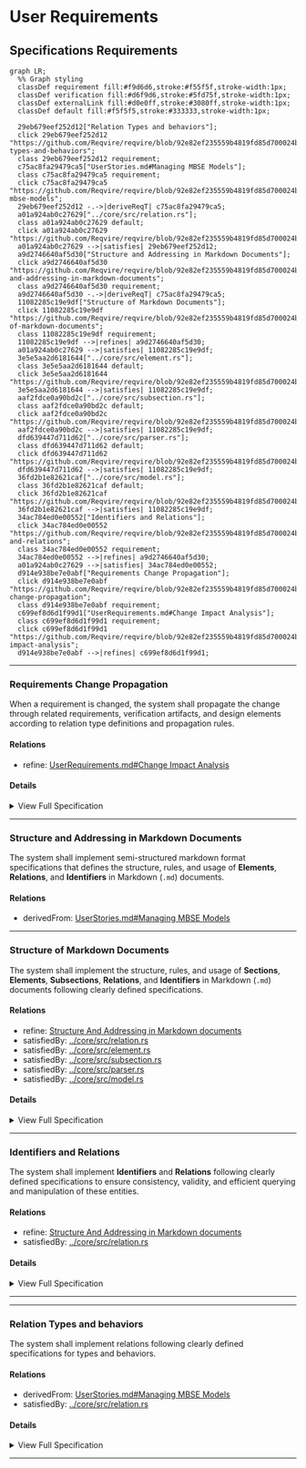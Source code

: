 # User Requirements

## Specifications Requirements
```mermaid
graph LR;
  %% Graph styling
  classDef requirement fill:#f9d6d6,stroke:#f55f5f,stroke-width:1px;
  classDef verification fill:#d6f9d6,stroke:#5fd75f,stroke-width:1px;
  classDef externalLink fill:#d0e0ff,stroke:#3080ff,stroke-width:1px;
  classDef default fill:#f5f5f5,stroke:#333333,stroke-width:1px;

  29eb679eef252d12["Relation Types and behaviors"];
  click 29eb679eef252d12 "https://github.com/Reqvire/reqvire/blob/92e82ef235559b4819fd85d700024b79b452d8e3/specifications/SpecificationsRequirements.md#relation-types-and-behaviors";
  class 29eb679eef252d12 requirement;
  c75ac8fa29479ca5["UserStories.md#Managing MBSE Models"];
  class c75ac8fa29479ca5 requirement;
  click c75ac8fa29479ca5 "https://github.com/Reqvire/reqvire/blob/92e82ef235559b4819fd85d700024b79b452d8e3/specifications/UserStories.md#managing-mbse-models";
  29eb679eef252d12 -.->|deriveReqT| c75ac8fa29479ca5;
  a01a924ab0c27629["../core/src/relation.rs"];
  class a01a924ab0c27629 default;
  click a01a924ab0c27629 "https://github.com/Reqvire/reqvire/blob/92e82ef235559b4819fd85d700024b79b452d8e3/core/src/relation.rs";
  a01a924ab0c27629 -->|satisfies| 29eb679eef252d12;
  a9d2746640af5d30["Structure and Addressing in Markdown Documents"];
  click a9d2746640af5d30 "https://github.com/Reqvire/reqvire/blob/92e82ef235559b4819fd85d700024b79b452d8e3/specifications/SpecificationsRequirements.md#structure-and-addressing-in-markdown-documents";
  class a9d2746640af5d30 requirement;
  a9d2746640af5d30 -.->|deriveReqT| c75ac8fa29479ca5;
  11082285c19e9df["Structure of Markdown Documents"];
  click 11082285c19e9df "https://github.com/Reqvire/reqvire/blob/92e82ef235559b4819fd85d700024b79b452d8e3/specifications/SpecificationsRequirements.md#structure-of-markdown-documents";
  class 11082285c19e9df requirement;
  11082285c19e9df -->|refines| a9d2746640af5d30;
  a01a924ab0c27629 -->|satisfies| 11082285c19e9df;
  3e5e5aa2d6181644["../core/src/element.rs"];
  class 3e5e5aa2d6181644 default;
  click 3e5e5aa2d6181644 "https://github.com/Reqvire/reqvire/blob/92e82ef235559b4819fd85d700024b79b452d8e3/core/src/element.rs";
  3e5e5aa2d6181644 -->|satisfies| 11082285c19e9df;
  aaf2fdce0a90bd2c["../core/src/subsection.rs"];
  class aaf2fdce0a90bd2c default;
  click aaf2fdce0a90bd2c "https://github.com/Reqvire/reqvire/blob/92e82ef235559b4819fd85d700024b79b452d8e3/core/src/subsection.rs";
  aaf2fdce0a90bd2c -->|satisfies| 11082285c19e9df;
  dfd639447d711d62["../core/src/parser.rs"];
  class dfd639447d711d62 default;
  click dfd639447d711d62 "https://github.com/Reqvire/reqvire/blob/92e82ef235559b4819fd85d700024b79b452d8e3/core/src/parser.rs";
  dfd639447d711d62 -->|satisfies| 11082285c19e9df;
  36fd2b1e82621caf["../core/src/model.rs"];
  class 36fd2b1e82621caf default;
  click 36fd2b1e82621caf "https://github.com/Reqvire/reqvire/blob/92e82ef235559b4819fd85d700024b79b452d8e3/core/src/model.rs";
  36fd2b1e82621caf -->|satisfies| 11082285c19e9df;
  34ac784ed0e00552["Identifiers and Relations"];
  click 34ac784ed0e00552 "https://github.com/Reqvire/reqvire/blob/92e82ef235559b4819fd85d700024b79b452d8e3/specifications/SpecificationsRequirements.md#identifiers-and-relations";
  class 34ac784ed0e00552 requirement;
  34ac784ed0e00552 -->|refines| a9d2746640af5d30;
  a01a924ab0c27629 -->|satisfies| 34ac784ed0e00552;
  d914e938be7e0abf["Requirements Change Propagation"];
  click d914e938be7e0abf "https://github.com/Reqvire/reqvire/blob/92e82ef235559b4819fd85d700024b79b452d8e3/specifications/SpecificationsRequirements.md#requirements-change-propagation";
  class d914e938be7e0abf requirement;
  c699ef8d6d1f99d1["UserRequirements.md#Change Impact Analysis"];
  class c699ef8d6d1f99d1 requirement;
  click c699ef8d6d1f99d1 "https://github.com/Reqvire/reqvire/blob/92e82ef235559b4819fd85d700024b79b452d8e3/specifications/UserRequirements.md#change-impact-analysis";
  d914e938be7e0abf -->|refines| c699ef8d6d1f99d1;
```

---

### Requirements Change Propagation

When a requirement is changed, the system shall propagate the change through related requirements, verification artifacts, and design elements according to relation type definitions and propagation rules.

#### Relations
  * refine: [UserRequirements.md#Change Impact Analysis](UserRequirements.md#change-impact-analysis)

#### Details


<details>
<summary>View Full Specification</summary>


## Change Impact Propagation in Requirements

Requirements are interconnected through relations, and changes to a requirement may affect related requirements, verification methods, design specifications, or software components.

Changes propagate based on the relation type, which determines the impact direction and scope.

Changes to high-level requirements cascade down to implementation.
Verification artifacts must be marked for revalidation to reflect changes.
Automated tools should flag all impacted requirements for review.


## Relation Types and Change Propagation

The specific relation types, their directionality, and change propagation behaviors are defined in the [RelationTypesRegistry.md](RelationTypesRegistry.md) document, which serves as the single source of truth for all relation types in the system.

This document focuses on the implementation and mechanics of change propagation, while the registry defines the specific behaviors for each relation type.

### Relation Categories for Change Propagation

For change propagation purposes, relations can be categorized into several groups:

1. **Hierarchical Relations** - Changes propagate from parent to child elements (containedBy, contain, derivedFrom, derive, refine, refinedBy)
2. **Satisfaction Relations** - Changes to requirements affect implementations (satisfiedBy, satisfy)
3. **Verification Relations** - Changes to requirements invalidate verifications (verifiedBy, verify)
4. **Traceability Relations** - No change propagation, for documentation only (trace)

See the [RelationTypesRegistry.md](RelationTypesRegistry.md) document for the complete definition of each relation type, including its directionality and change propagation behavior.

---


## Change Propagation Mechanism

When a requirement changes, impact analysis must be conducted based on its relations. The following mechanism ensures traceability and controlled updates.

- Identify Impacted Relations
  - When a requirement is modified, check its Relations subsection to identify linked elements.
- Determine Change Propagation Scope
  - Apply the rules in Relation Types and Change Propagation Rules to assess whether the change affects child requirements, design artifacts, verification, or other linked documents.
- Invalidate Affected Elements
  - If a related element is impacted, flag it for review.  
  - Example: If a requirement verified by a test changes, the test must be reviewed.
- Require Re-validation or Re-design
  - If changes affect satisfaction (e.g., code or architecture), update the relevant design.  
  - If changes affect verification, update test cases or validation documents.
- If a change results in a requirement being merged, split, or removed, update its Relations to maintain traceability.


## Examples of Change Propagation


### Parent-Child Requirement Change

```markdown

---

### Parent Requirement
This requirement defines a high-level system constraint.

#### Relations
  * contain: [Child Requirement](#child-requirement)


---

### Child Requirement
This requirement defines additional functionality.

#### Relations
  * containedBy: [Parent Requirement](#parent-requirement)
  
```

If Parent Requirement changes, Child Requirement must be reviewed and updated.


---

### Requirement Satisfied by a Design Specification

```markdown

---

### Functional Requirement
The system shall process transactions within 500ms.

#### Relations
  * satisfiedBy: [architecture/system_design.md/Performance Constraints](architecture/system_design.md#performance-constraints)
```

If Functional Requirement changes, Performance Constraints in the architecture document must be updated.



---

### Requirement Verified by a Test

```

---

### Safety Requirement
The system shall shut down if temperature exceeds 100°C.

#### Relations
  * verifiedBy: [test_cases/safety_verification.md/Overheat Shutdown Test](test_cases/safety_verification.md#overheat-shutdown-test)

```

If Safety Requirement changes, the Overheat Shutdown Test must be reviewed for update and executed again for verification.



---

### Example of Multi-Level Change Propagation in Requirements

The following analysis explains how a **change in the requirement**  propagates through multiple levels of related requirements, impacting their definitions, design artifacts, and verification processes.

---

```
### Root Requirement: System Power Management

The system shall implement power-saving mechanisms to optimize battery usage.  

---

### Power Saving Mode

The system shall activate power-saving mode when the battery level drops below 20%.  

#### Relations
  * refine: [System Power Management](#system-power-management)
  * satisfiedBy: [software/power_control.md](software/power_control.md)
  * verifiedBy: [test_cases/power_saving.md](test_cases/power_saving.md)

---

### CPU Power Reduction

The system shall reduce CPU frequency by 30% in power-saving mode.  

#### Relations
  * derivedFrom: [Power Saving Mode](#power-saving-mode)
  * satisfiedBy: [firmware/cpu_manager.md](firmware/cpu_manager.md)
  * verifiedBy: [test_cases/cpu_throttling.md](test_cases/cpu_throttling.md)

---

### Screen Brightness Adjustment

The system shall reduce screen brightness by 40% in power-saving mode.  

#### Relations
  * derivedFrom: [Power Saving Mode](#power-saving-mode)
  * verifiedBy: [test_cases/screen_brightness.md](test_cases/screen_brightness.md)

---

### Battery Optimization

The system shall disable non-essential background services when battery levels drop below 15%.  

#### Relations
  * derivedFrom: [System Power Management](#system-power-management)
  * satisfiedBy: [software/battery_manager.md](software/battery_manager.md)
  * verifiedBy: [test_cases/battery_saving.md](test_cases/battery_saving.md)

---

### Network Power Optimization
The system shall reduce network polling frequency when battery levels drop below 15%.  

#### Relations
  * derivedFrom: [Battery Optimization](#battery-optimization)
  * satisfiedBy: [software/network_manager.md](software/network_manager.md)
```

**Power Saving Mode** requirment has been changed to:
>The system shall activate power-saving mode when the battery level drops below 30%.


Change Propagation Flow:
1. A **change** in **Power Saving Mode** flows **downward** to **CPU Power Reduction** because it is **derivedFrom** it.
2. A **change** in **Power Saving Mode** flows **downward** to **Screen Brightness Adjustment** because it is **derivedFrom** it.    
3. Additionally, all **satisfiedBy** and **verifiedBy** relations from affected requirements must be reviewed:
   - **Power Saving Mode** → **software/power_control.md** (implementation) & **test_cases/power_saving.md** (verification).  
   - **CPU Power Reduction** → **firmware/cpu_manager.md** (implementation) & **test_cases/cpu_throttling.md** (verification).  
   - **Screen Brightness Adjustment** → **[test_cases/screen_brightness.md** (verification).  


Mermaid diagram showing relations:
```mermaid
flowchart TD;
    %% Define Classes
    classDef requirement fill:#D0E0FF,stroke:#0066FF,stroke-width:2px;
    classDef implementation fill:#DFFFD0,stroke:#009900,stroke-width:2px;
    classDef verification fill:#FFF7B3,stroke:#CC9900,stroke-width:2px;

    %% Requirements Hierarchy
    A[System Power Management]:::requirement
    B[Power Saving Mode]:::requirement -->|refine| A
    C[CPU Power Reduction]:::requirement -->|derivedFrom| B
    D[Screen Brightness Adjustment]:::requirement -->|derivedFrom| B
    E[Battery Optimization]:::requirement -->|derivedFrom| A
    G[Network Power Optimization]:::requirement -->|derivedFrom| E

    %% Implementations (Satisfied By)
    B -->|satisfiedBy| SB1[software/power_control.md]:::implementation
    C -->|satisfiedBy| SB2[firmware/cpu_manager.md]:::implementation
    E -->|satisfiedBy| SB3[software/battery_manager.md]:::implementation
    G -->|satisfiedBy| SB4[software/network_manager.md]:::implementation

    %% Verifications (Verified By)
    B -->|verifiedBy| VB1[test_cases/power_saving.md]:::verification
    C -->|verifiedBy| VB2[test_cases/cpu_throttling.md]:::verification
    D -->|verifiedBy| VB3[test_cases/screen_brightness.md]:::verification
    E -->|verifiedBy| VB4[test_cases/battery_saving.md]:::verification
```

Legend:
- **🟦 Requirements (Blue)** → Directly from your provided requirements.  
- **🟩 Implementations (Green)** → Only **satisfiedBy** links
- **🟨 Verifications (Yellow)** → Only **verifiedBy** links

Change propagation flow diagram:
```mermaid
flowchart TD;
    %% Define Classes
    classDef requirement fill:#D0E0FF,stroke:#0066FF,stroke-width:2px;
    classDef implementation fill:#DFFFD0,stroke:#009900,stroke-width:2px;
    classDef verification fill:#FFF7B3,stroke:#CC9900,stroke-width:2px;
    classDef changed fill:#FFDD57,stroke:#FF7700,stroke-width:2px;
    classDef impacted fill:#FFAAAA,stroke:#FF0000,stroke-width:2px;
    classDef validate fill:#E0D0FF,stroke:#6600CC,stroke-width:2px;

    %% Change Propagation Paths
    B[Power Saving Mode]
    B -->|Impacts| A[CPU Power Reduction]:::impacted
    B -->|Impacts| D[Screen Brightness Adjustment]:::impacted

    %% Impact on Implementation (Code / Design)
    B -->|Requires Update| SB1[software/power_control.md]:::implementation
    A -->|Requires Update| SB2[firmware/cpu_manager.md]:::implementation


    %% Impact on Verification (Test Cases)
    B -->|Revalidate + Maybe Requires Update| VB1[test_cases/power_saving.md]:::verification
    D -->|Revalidate + Maybe Requires Update| VB3[test_cases/screen_brightness.md]:::verification
    A -->|Revalidate + Maybe Requires Update| VB4[test_cases/cpu_throttling.md]:::verification
    

    %% Arrange Classes
    class C changed;
    class A,B,D,E,G impacted;
    class SB1,SB2,SB3,SB4 implementation;
    class VB1,VB2,VB3,VB4 verification;
    class V validate;


```
</details>

---

### Structure and Addressing in Markdown Documents

The system shall implement semi-structured markdown format specifications that defines the structure, rules, and usage of **Elements**, **Relations**, and **Identifiers** in Markdown (`.md`) documents. 

#### Relations
  * derivedFrom: [UserStories.md#Managing MBSE Models](UserStories.md#managing-mbse-models)

---

### Structure of Markdown Documents

The system shall implement the structure, rules, and usage of **Sections**, **Elements**, **Subsections**, **Relations**, and **Identifiers** in Markdown (`.md`) documents following clearly defined specifications.

#### Relations
  * refine: [Structure And Addressing in Markdown documents](#structure-and-addressing-in-markdown-documents)
  * satisfiedBy: [../core/src/relation.rs](../core/src/relation.rs)
  * satisfiedBy: [../core/src/element.rs](../core/src/element.rs)
  * satisfiedBy: [../core/src/subsection.rs](../core/src/subsection.rs)      
  * satisfiedBy: [../core/src/parser.rs](../core/src/parser.rs)
  * satisfiedBy: [../core/src/model.rs](../core/src/model.rs)    

#### Details

<details>
<summary>View Full Specification</summary>


## Sections in Markdown Documents

A **Section** is used for grouping of similar requirements for easier management and visualizations. It starts with a `##` header and includes all system elements under that header until the next header of the same or higher hierarchy.

## Elements in Markdown Documents

An **Element** is a uniquely identifiable system element within a Markdown document. It starts with a `###` header and includes all content under that header until the next header of the same or higher hierarchy.

### Structure of an Element

1. **Element Header**
  - The `###` header defines the start of an element.
  - The text of the `###` header serves as the **element name**.
  - The element name must be unique within the same document to ensure unambiguous references.

2. **Element Content**
  - The element includes all content under the `###` header until:
    - The next `###` header, or
    - A higher-level header (`##`, `#`), or
    - The end of the document.
  - The content can include:
    - Text
    - Subheaders (e.g., `####`)
    - Bullet points, code blocks, tables, etc.


## Rules for Elements

1. **Header Format**:
   - An element must start with a 3 `###` header.
   - The `###` header text must not be empty.

2. **Uniqueness**:
   - Element names must be unique within the same file.
 
3. **Nested Subheaders**:
   - Subheaders within an element defined with 4 header (e.g., `####`) are part of the same element and do not create new elements.

4. **No Overlapping Content**:
   - Content in an element belongs exclusively to that element and cannot overlap with another.




### Examples of Elements

Single Element:
```markdown


### My Element

This is the content of My Element.

#### Subsection
Additional details about My Element.
```

Multiple Elements:
```


### Element One

This is the content of Element One.



### Element Two

This is the content of Element Two.
```

Nested Subheaders:
```


### Main Element
This is the main element content.

#### Subsection
Details about the subsection.

#### Another Subsection
More details about another subsection.
```



### Invalid Cases

Element headers empty:
```
###
```

Headers not unique within the same document:
```




### Duplicate
Content of the first duplicate.



### Duplicate
Content of the second duplicate.
```


## Sections in Markdown Documents

A **Section** is used for grouping of similar requirements for easier management and visualizations. It starts with a `##` header and includes all system elements under that header until the next header of the same or higher hierarchy.

## Elements in Markdown Documents

An **Element** is a uniquely identifiable system element within a Markdown document. It starts with a `###` header and includes all content under that header until the next header of the same or higher hierarchy.

### Structure of an Element

1. **Element Header**
  - The `###` header defines the start of an element.
  - The text of the `###` header serves as the **element name**.
  - The element name must be unique within the same document to ensure unambiguous references.

2. **Element Content**
  - The element includes all content under the `###` header until:
    - The next `###` header, or
    - A higher-level header (`##`, `#`), or
    - The end of the document.
  - The content can include:
    - Text
    - Subheaders (e.g., `####`)
    - Bullet points, code blocks, tables, etc.


## Rules for Elements

1. **Header Format**:
   - An element must start with a 3 `###` header.
   - The `###` header text must not be empty.

2. **Uniqueness**:
   - Element names must be unique within the same file.
 
3. **Nested Subheaders**:
   - Subheaders within an element defined with 4 header (e.g., `####`) are part of the same element and do not create new elements.

4. **No Overlapping Content**:
   - Content in an element belongs exclusively to that element and cannot overlap with another.

### Examples of Elements

Single Element:
```markdown


### My Element

This is the content of My Element.

#### Subsection
Additional details about My Element.
```

Multiple Elements:
```


### Element One

This is the content of Element One.



### Element Two

This is the content of Element Two.
```

Nested Subheaders:
```


### Main Element
This is the main element content.

#### Subsection
Details about the subsection.

#### Another Subsection
More details about another subsection.
```



### Invalid Cases

Element headers empty:
```
###
```

Headers not unique within the same document:
```

### Duplicate
Content of the first duplicate.


### Duplicate
Content of the second duplicate.
```

## Subsections in Markdown documents

An element may contain different **Subsections**, some of which are strictly defined, while others allow free-form content.
- **Reserved Subsections**: These subsections follow a predefined structure.
- **Other Subsections**: These allow additional descriptive or supporting information.

Subsections starts with the `#### Subsection Name` and ends either with new element or next subsection.
Subsection must be located **within an element chunk**.

The `#### ` header marks the beginning of the subsection.
It must appear directly within an element chunk, **following** the `###` header of the parent element and any preceding content, including previous subsections.
Each element chunk can have **at most one** `#### SubsectionName` subsection where 'SubsectionName' is a unique name of the subsection within an element.

The reserved subsections are:
 * Relations
 * Details
 * Properties
 * Metadata
 
Those have defines structure that must be followed.


### Details Subsection

Must be defined with a level 4 header: `#### Details`.

When parsing `#### Details` subsections, any markdown headers or elements within <details>...</details> tags are skipped.

The **#### Details** subsection within an element provides additional information directly related to the main requirement text.

- Content within the **Details** subsection is considered an **extension of the requirement text**.
- Any statements in the **Details** subsection hold the same validity as the main requirement text.

###  Relations Subsection

Must be defined with a level 4 header: `#### Relations`.

Duplicate relation entries within the same `#### Relations` subsection are not allowed.

### Metadata Subsection

Must be defined with a level 4 header: `#### Metadata`.

The metadata section of an element follows these rules:
1. Contains properties in list format: `* property_name: property_value`
2. Property entries are listed as bullet points (`*`), with **two spaces** (`  *`) of indentation followed by property_name + ': ' + property_value.
3. May include any custom properties, not just `type`

#### Reserved Properties

The following properties have special meaning:

- `type`: Defines the element type
  
- Additional reserved properties may be defined in future releases

#### Supported Element Types

Element types are identified through a reserved "type" metadata property. The following types are supported:
1. **requirement**: System requirment
2. **user-requirement**: User requirement
3. **verification**: For verification tests and validation procedures
4. **test-verification**: For verification tests and validation procedures
5. **analysis-verification**: For verification tests and validation procedures
6. **inspection-verification**: For verification tests and validation procedures
7. **demonstration-verification**: For verification tests and validation procedures
8. **other**: Custom element types defined by users

#### Type Determination

The type of an element is determined through the following process:

1. If a `#### Metadata` subsection exists and includes a `type` property, use that value
2. If no type is specified, default to `user-requirement`, if document is in the root of `specifications` folder, otherwise to `requirement` type.
3. Future versions may add more built-in types as needed

#### Example Metadata Section

```markdown

### My Element

This is a verification element.

#### Metadata
  * type: verification
  * priority: high
  * owner: team-a

#### Relations
* verifies: [Some Requirement](#some-requirement)
```

```markdown

### My Element

This is a verification element.

#### Details

Some details.

#### Metadata
  * type: verification
  * priority: high
  * owner: team-a

#### Relations
  * verifies: [Some Requirement](#some-requirement)
```

#### Verification Type Categories

The following verification types are supported:

1. **Default Verification Type**
   - `verification` - Verification through testing (equivalent to `test-verification`)

2. **Specific Verification Types**
   - `test-verification` - Explicit verification through testing with documented test procedures
   - `analysis-verification` - Verification through formal analysis of documentation or code
   - `inspection-verification` - Verification through formal inspection or review
   - `demonstration-verification` - Verification through demonstration in a realistic environment

These verification types align with standard systems engineering verification methods:
- **Test**: Verification through formal testing according to documented test procedures with expected outcomes
- **Analysis**: Verification through systematic analysis of artifacts without physical testing
- **Inspection**: Verification through examination of documentation, code, or physical components
- **Demonstration**: Verification through showing functionality in an operational-like environment


The appropriate verification type should be selected based on the nature of the requirement:
- **Test**: Verification through formal testing according to documented test procedures with expected outcomes
- **Analysis**: Verification through systematic analysis of artifacts without physical testing
- **Inspection**: Verification through examination of documentation, code, or physical components
- **Demonstration**: Verification through showing functionality in an operational-like environment

The appropriate verification type should be selected based on the nature of the requirement:
- **Test-verification**: Used when formal test procedures with expected outcomes are required
- **Analysis-verification**: Used when requirements can be verified through analysis of documentation or code
- **Inspection-verification**: Used when requirements can be verified through review of artifacts
- **Demonstration-verification**: Used when requirements can be verified by demonstrating functionality



</details>

---

### Identifiers and Relations

The system shall implement  **Identifiers** and **Relations** following clearly defined specifications to ensure consistency, validity, and efficient querying and manipulation of these entities.

#### Relations
  * refine: [Structure And Addressing in Markdown documents](#structure-and-addressing-in-markdown-documents)
  * satisfiedBy: [../core/src/relation.rs](../core/src/relation.rs)

#### Details

<details>
<summary>View Full Specification</summary>

## Identifiers in Markdown Documents

An **identifier** consists of a path following a filename with an extension (e.g., `file.md`) and optionally an **element** name (fragment).  

Every **element** in the system has unique identifier that depends on document it appears in, path of the document, and element name (fragment).


### Path Resolution Rules

- If an identifier **starts with `/<specficiation_folder>/`**, it is considered relative to the **specifications folder**.
- If an identifier **starts with `/<external_folder>/`**, it is considered relative to the **external folder**.
- If an identifier **does not start with `/`**, it is considered **relative** to the path of the document in which it appears.
- If an identifier **starts with `/`**, it is considered absolute path that is preserved during normalizations.

Each **identifier** must uniquely reference either:
  - A **file**, or
  - An **element within a file**.

#### Path Resolution Examples

Assuming the **<specifications> folder** is `project` and a file exists at `/path/to/project/documents/File1.md`:

| Identifier | Resolves to |
|------------|------------|
| `File2.md` | `/path/to/project/documents/File2.md` |
| `subfolder/File3.md` | `/path/to/project/documents/subfolder/File3.md` |
| `../File4.md` | `/path/to/project/File4.md` |
| `../../somefolder/File4.md` | `/path/to/somefolder/File4.md` |
| `/project/File4.md` | `/path/to/project/File4.md` |

---

The same rule is applied when normalazing **<external_folder> folder** .

---


### Identifier Form Variations and Examples

System recognises 2 kinds of identifier that may appear in documents and relations:
 * Simple identifiers
 * GitHub-style Markdown Link Identifiers


Both Simple identifier and link part of GitHub-style markdown identifier can be etiher internal internal paths or external links (eg. starting with known scheme eg. https://)
 
 
When parsing identifiers, both styles are nomarlized into the same form used internally by the system.

As part of normailization process, element names are converted to **GitHub-style anchor link** fragments which are internal identifer representations:
  - Convert to **lowercase**.
  - Replace **spaces with hyphens (`-`)**.
  - Remove **disallowed characters**.
  - Remove **leading and trailing whitespace**.


#### 1. Simple Identifiers

Plain file or element references, following the path resolution rules.


Examples (<specifications> folder is some path):

- File only identifier found in the document '<specifications>/path/to/document.md'
```
file.md
```
  - Normalized to '<specifications>/path/to/file.md'

- File with an element fragment in the document '<specifications>/path/to/document.md':  
```
file.md#element name
```
  - Normalized to '<specifications>/path/to/file.md#element-name'

- Relative path with an element fragment in the document '<specifications>/path/to/document.md':  
```
../relative_path/file.md#element name
```
  - Normalized to '<specifications>/path/file.md#element-name'

- Element name fragment only (within the same file) in the document '<specifications>/path/to/document.md':  
```
#element name
```
  - Normalized to '<specifications>/path/to/document.md#element-name'
  
  
- Relative path with the element fragment with special characters in the document '<specifications>/path/to/document.md'::  
```
path/file.md#My Element (Draft)
```
  - Normalized to '<specifications>/path/to/path/file.md##my-element-draft'
  

- Absolute path starting with the 'specifications' <specification> folder with the element fragment in any document:
```
/specifications/path/file.md#Elements
```
  - Normalized to '<specifications>/path/file.md#elements'
  
       
#### 2. GitHub-style Markdown Link Identifiers

A valid GitHub-style Markdown link to a file or a fragment within a file.
Identifier is considered the **link** part of the markdown link: everything inside '(identifier)'.

Once link part is obtained from GitHub-style Markdown link, it is following same rules for normalization as **simple identifiers**. 
   
Examples:

- File link in '<specifications>/path/to/document.md':  
```
[Specification](documents/specification.md)
```
  - Normalized to '<specifications>/path/to/path/documents/specification.md'

- Fragment link in '<specifications>/path/to/document.md':  :  
```
[My Element](documents/specification.md#my-element)
```
  - Normalized to '<specifications>/path/to/path/documents/specification.md#my-element'

---


##  Relations in Markdown Documents

The `#### Relations` subsection specifies associations between elements, files, or other resources, forming the logical and dependency structure of the model.  

The `#### Relations` subsection:
- Is a dedicated part of an **element** section in Markdown document.
- Starts with the `#### Relations` header.
- Contains a list of relations in a specific format.


The `#### Relations` subsection must be located within an element chunk.
Each element chunk can have at most one `#### Relations` subsection.

The `#### Relations` header marks the beginning of the subsection.

The `#### Relations` subsection must appear directly within an element  chunk.
It must follow the `###` header of the parent element and any preceding content.


### Relation Structure

- Relation entries are listed as bullet points (`*`), with **two spaces** (`  *`) of indentation.

####  **Relation Format**
   - Relations follow this format:
     ```
     * relationType: **identifier**
     ```
   - Example:
     ```
     * dependsOn: [Element2](#element2)
     ```

####  **Relation Type**
   - Specifies the type of the relationship.
   - Allowed characters: `[a-zA-Z]`
   - Minimum length: **2 characters**  
   - Maximum length: **80 characters**  
   - Must be one of the predefined, case-sensitive types


####  **Target Identifier**
   - Specifies the target of the relation.
   - Must be a valid **Simple Identifier** or **Git Valid Markdown Link Identifier** as defined in this document.



---

### Examples of `#### Relations`

#### 1. **Simple Relations**
```markdown


### My Element
This is the content of My Element.

#### Relations
  * dependsOn: [Element2](#element2)
  * relatedTo: [path/to/anotherFile.md/Section3](path/to/anotherFile.html#section3)
  * uses: [file.md](file.html)
```

#### 2. **Relations with Special Characters**
```markdown


### API v2.0
Details about API version 2.0.

#### Relations
  * satisfies: [documents/specification.md#API: v2.0](documents/specification.html#api-v20)

```

#### 3. **Relation to an Element in the Same File**
If the referenced element exists within the same file, the identifier can be a fragment only.

```markdown

#### Relations
  * extends: [Another Section](#another-section)
```

#### 4. **Relative Path Relations**
If the referenced file is located in a subfolder relative to the current document, use a relative path.
```markdown

#### Relations
  * refines: [subfolder/details.md#refined-section](subfolder/details.html#refined-section)

```

#### 5. **Absolute Path Relations**

If the reference starts with /, it points to a file or element relative to the root specifications folder.

```markdown

#### Relations
  * verifiedBy: [/specifications.md#verification-steps](/specifications.html#verification-steps)

```

#### 6. **Invalid Relations Example**

```markdown

This element contains invalid relation entries.

#### Relations
  * derivedFrom: [Element2](#element2)
* InvalidEntry
* : MissingRelationType
  * trace: [path/to/file.md](path/to/file.html)
```

## Identifier Usage in Relations

Identifiers are used in relations to reference files or specific elements within files. Examples:

1. **Relation to a File**:
   ```markdown
   #### Relations
     * satisfiedBy: [documents/specification.md](documents/specification.html)
   ```
    
2. **Relation to an Element**:
   ```markdown
   #### Relations
     * derivedFrom: [documents/specification.md/section one](documents/specification.html#section-one)
   ```
   

## Valiation rules (TODO: add mising rules)

The system must validate relation usage according to these rules:
- Only the relation types defined in this registry are allowed
- Relations should connect elements of appropriate types (TODO: append spec with rules).
- Circular dependencies should be detected and reported
- Duplicate relation entries of same type and target are not allowed.
      

</details>

---

---

### Relation Types and behaviors

The system shall implement relations following clearly defined specifications for types and behaviors.

#### Relations
  * derivedFrom: [UserStories.md#Managing MBSE Models](UserStories.md#managing-mbse-models)
  * satisfiedBy: [../core/src/relation.rs](../core/src/relation.rs)

#### Details

<details>
<summary>View Full Specification</summary>


## Relation Type Definition

A relation type in Reqvire:
- Defines a semantic connection between elements
- Specifies the directionality of the relationship
- Determines change propagation behavior
- May have an opposite/inverse relation type

## Core Concepts

### Directionality

Relations have three possible directionality patterns:

1. **Forward** - The relation flows from the source element to the target element 
   - Example: `contain` points from a parent to a child element
   
2. **Backward** - The relation flows from the target element to the source element
   - Example: `derivedFrom` points from a child back to its parent element
   
3. **Neutral** - The relation has no inherent direction
   - Example: `trace` simply indicates a relationship without directionality

### Change Propagation

The direction of change propagation is not always the same as relation directionality:

- In hierarchical relationships, changes propagate downward from parents to children
- Some relations like `verifiedBy` specifically trigger invalidation rather than just change propagation 

## Comprehensive Relation Type Table

| Relation Type | Direction | Opposite Type | Change Propagation | Description |
|---------------|-----------|---------------|-------------------|-------------|
| **containedBy** | Backward | contain | Parent → Child | Links a child element to its containing parent element |
| **contain** | Forward | containedBy | Parent → Child | Links a parent element to the child elements it contains |
| **derivedFrom** | Backward | derive | Parent → Child | Links a child element to the parent element it is derived from |
| **derive** | Forward | derivedFrom | Parent → Child | Links a parent element to child elements derived from it |
| **refine** | Backward | refinedBy | Parent → Child | Links a child element to a parent element it refines with more detail |
| **refinedBy** | Forward | refine | Parent → Child | Links a parent element to child elements that refine it |
| **satisfiedBy** | Forward | satisfy | Requirement → Implementation | Links a requirement to elements that satisfy it |
| **satisfy** | Backward | satisfiedBy | Requirement → Implementation | Links an implementation to the requirement it satisfies |
| **verifiedBy** | Forward | verify | Requirement → Verification | Links a requirement to verification artifacts |
| **verify** | Backward | verifiedBy | Requirement → Verification | Links a verification artifact to the requirement it verifies |
| **trace** | Neutral | None | None (Documentation) | Establishes a trace relationship without change propagation |

## Relation Categories

Relations are grouped into logical categories based on their semantic meaning:

### 1. Parent-Child Hierarchical Relations

These relations define hierarchical structures within the model:

- **containedBy/contain**: Physical or logical containment hierarchy
- **derivedFrom/derive**: Derivation of elements from higher-level elements
- **refine/refinedBy**: Refinement relationships adding more detail

### 2. Satisfaction Relations

These relations connect requirements to implementations:

- **satisfiedBy/satisfy**: Links requirements to design, code, or architectural elements

### 3. Verification Relations

These relations connect requirements to verification elements:

- **verifiedBy/verify**: Links requirements to tests, validations, or other verification artifacts

### 4. Traceability Relations

These relations establish lightweight connections for documentation:

- **trace**: Simple non-directional traceability without strong semantic meaning or change propagation

## Change Impact Rules

When an element changes, the impact propagates according to these rules:

1. **Hierarchical Changes**:
   - Changes to parent elements propagate to all children
   - This includes containment, derivation, and refinement relationships

2. **Requirement Changes**:
   - Changes to requirements propagate to all satisfying implementations
   - Changes to requirements invalidate all verifications

3. **Implementation Changes**:
   - Changes to implementations rarely propagate upward to requirements
   - Implementations should be updated to maintain satisfaction

4. **Verification Changes**:
   - Changes to verification artifacts generally don't propagate
   - Verification updates may be needed after requirement changes

5. **Trace Relationships**:
   - Changes do not propagate through trace relationships
   - Trace relationships are used for documentation and discovery purposes only
   
</details>

---
